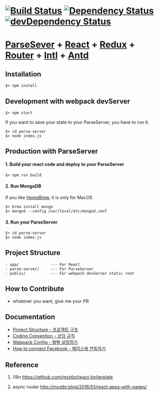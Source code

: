 # [![Build Status](https://secure.travis-ci.org/miconblog/parse-react-redux-router-intl.png?branch=master)](https://travis-ci.org/miconblog/parse-react-redux-router-intl) [![Dependency Status](https://david-dm.org/miconblog/parse-react-redux-router-intl/status.svg)](https://david-dm.org/miconblog/parse-react-redux-router-intl) [![devDependency Status](https://david-dm.org/miconblog/parse-react-redux-router-intl/dev-status.svg)](https://david-dm.org/miconblog/parse-react-redux-router-intl#info=devDependencies)

# [ParseSever][1] + [React][2] + [Redux][3] + [Router][4] + [Intl][5] + [Antd][6]

## Installation
    $> npm install
    
## Development with webpack devServer
    $> npm start
 
If you want to save your state to your ParseServer, you have to run it.

    $> cd parse-server
    $> node index.js
    
    
## Production with ParseServer
#### 1. Build your react code and deploy to your ParseServer    

    $> npm run build
    

#### 2. Run MongoDB
if you like [HomeBrew](http://brew.sh/), it is only for MacOS

    $> brew install mongo
    $> mongod --config /usr/local/etc/mongod.conf 


#### 3. Run your ParseServer

    $> cd parse-server
    $> node index.js 
    
    

## Project Structure

    - app/              --- For React
    - parse-server/     --- For ParseServer
    - public/           --- For webpack devServer static root


## How to Contribute
- whatever you want, give me your PR

## Documentation

- [Project Structure - 프로젝트 구조](https://github.com/miconblog/parse-react-redux-router-intl/blob/master/docs/project-structure.md)
- [Coding Convention - 코딩 규칙](https://github.com/miconblog/parse-react-redux-router-intl/blob/master/docs/quick-start.md)
- [Webpack Config - 웹팩 설정하기](https://github.com/miconblog/parse-react-redux-router-intl/blob/master/docs/webpack.md)
- [How to connect Facebook - 페이스북 연동하기](https://github.com/miconblog/parse-react-redux-router-intl/blob/master/docs/how-to-connect-facebook.md)



## Reference

1. i18n 
https://github.com/mxstbr/react-boilerplate

2. async router
http://mxstbr.blog/2016/01/react-apps-with-pages/


[1]:[https://github.com/ParsePlatform/parse-server]
[2]:[https://github.com/facebook/react]
[3]:[http://redux.js.org/]
[4]:[https://github.com/ReactTraining/react-router]
[5]:[https://github.com/yahoo/react-intl]
[6]:[https://ant.design/docs/react/introduce]
